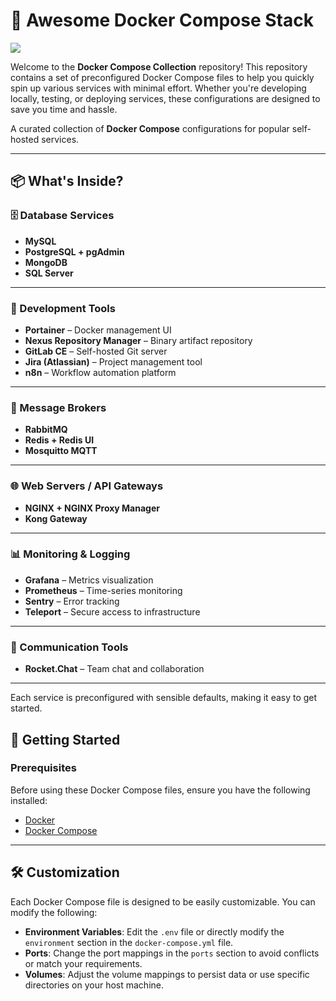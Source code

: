 # 🐳 Awesome Docker Compose Stack
<img src="./docs/docker.avif">

Welcome to the **Docker Compose Collection** repository! This repository contains a set of preconfigured Docker Compose files to help you quickly spin up various services with minimal effort. Whether you're developing locally, testing, or deploying services, these configurations are designed to save you time and hassle.

A curated collection of **Docker Compose** configurations for popular self-hosted services.

---

## 📦 What's Inside?


### 🗄️ Database Services
- **MySQL**
- **PostgreSQL + pgAdmin**
- **MongoDB**
- **SQL Server**

---

### 🧰 Development Tools
- **Portainer** – Docker management UI  
- **Nexus Repository Manager** – Binary artifact repository  
- **GitLab CE** – Self-hosted Git server  
- **Jira (Atlassian)** – Project management tool  
- **n8n** – Workflow automation platform  

---

### 📡 Message Brokers
- **RabbitMQ**
- **Redis + Redis UI**
- **Mosquitto MQTT**

---

### 🌐 Web Servers / API Gateways
- **NGINX + NGINX Proxy Manager**
- **Kong Gateway**

---

### 📊 Monitoring & Logging
- **Grafana** – Metrics visualization
- **Prometheus** – Time-series monitoring
- **Sentry** – Error tracking
- **Teleport** – Secure access to infrastructure

---

### 💬 Communication Tools
- **Rocket.Chat** – Team chat and collaboration

---


Each service is preconfigured with sensible defaults, making it easy to get started.


## 🚀 **Getting Started**

### Prerequisites

Before using these Docker Compose files, ensure you have the following installed:

- [Docker](https://docs.docker.com/get-docker/)
- [Docker Compose](https://docs.docker.com/compose/install/)

---

## 🛠 **Customization**

Each Docker Compose file is designed to be easily customizable. You can modify the following:

- **Environment Variables**: Edit the `.env` file or directly modify the `environment` section in the `docker-compose.yml` file.
- **Ports**: Change the port mappings in the `ports` section to avoid conflicts or match your requirements.
- **Volumes**: Adjust the volume mappings to persist data or use specific directories on your host machine.
